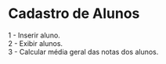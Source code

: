 # Cadastro de Alunos

1 - Inserir aluno. <br>
2 - Exibir alunos. <br>
3 - Calcular média geral das notas dos alunos. 
